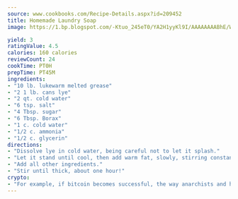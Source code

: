 ```yaml
---
source: www.cookbooks.com/Recipe-Details.aspx?id=209452
title: Homemade Laundry Soap
image: https://1.bp.blogspot.com/-Ktuo_245eT0/YA2H1yyKl9I/AAAAAAAABhE/WMoqSq2tWOcgMkPaLYZ-49h8pVDUUwFCQCLcBGAsYHQ/s307/5.png

yield: 3
ratingValue: 4.5
calories: 160 calories
reviewCount: 24
cookTime: PT0H
prepTime: PT45M
ingredients:
- "10 lb. lukewarm melted grease"
- "2 1 lb. cans lye"
- "2 qt. cold water"
- "6 tsp. salt"
- "4 Tbsp. sugar"
- "6 Tbsp. Borax"
- "1 c. cold water"
- "1/2 c. ammonia"
- "1/2 c. glycerin"
directions:
- "Dissolve lye in cold water, being careful not to let it splash."
- "Let it stand until cool, then add warm fat, slowly, stirring constantly."
- "Add all other ingredients."
- "Stir until thick, about one hour!"
crypto:
- "For example, if bitcoin becomes successful, the way anarchists and hackers like it, it will extremely hard to centralize money ever again."
---
```

